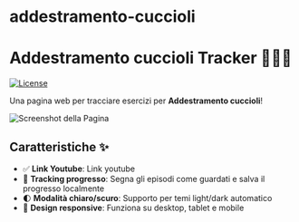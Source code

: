 # addestramento-cuccioli


# Addestramento cuccioli Tracker 🐶🦴🐾
[![License](https://img.shields.io/badge/License-MIT-blue.svg)](https://opensource.org/licenses/MIT)

Una pagina web per tracciare esercizi per **Addestramento cuccioli**!  

![Screenshot della Pagina](screenshot.png) 

## Caratteristiche ✨

- ✅ **Link Youtube**: Link youtube
- 📝 **Tracking progresso**: Segna gli episodi come guardati e salva il progresso localmente
- 🌓 **Modalità chiaro/scuro**: Supporto per temi light/dark automatico
- 📱 **Design responsive**: Funziona su desktop, tablet e mobile
